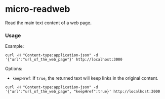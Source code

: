 # micro-readweb

Read the main text content of a web page.

### Usage

Example:

`curl -H "Content-type:application-json" -d '{"url":"url_of_the_web_page"}' http://localhost:3000`

Options:

* `keepHref`: if `true`, the returned text will keep links in the original content.

`curl -H "Content-type:application-json" -d '{"url":"url_of_the_web_page", "keepHref":true}' http://localhost:3000`
